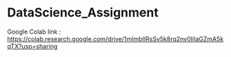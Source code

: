 # DataScience_Assignment
Google Colab link : https://colab.research.google.com/drive/1mlmbIIRsSv5k8rq2nv0IiIaGZmA5kqTX?usp=sharing

